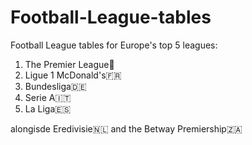 # Football-League-tables
Football League tables for Europe's top 5 leagues:
1. The Premier League🏴󠁧󠁢󠁥󠁮󠁧󠁿
2. Ligue 1 McDonald's🇫🇷
3. Bundesliga🇩🇪
4. Serie A🇮🇹
5. La Liga🇪🇸

alongisde Eredivisie🇳🇱 and the Betway Premiership🇿🇦
